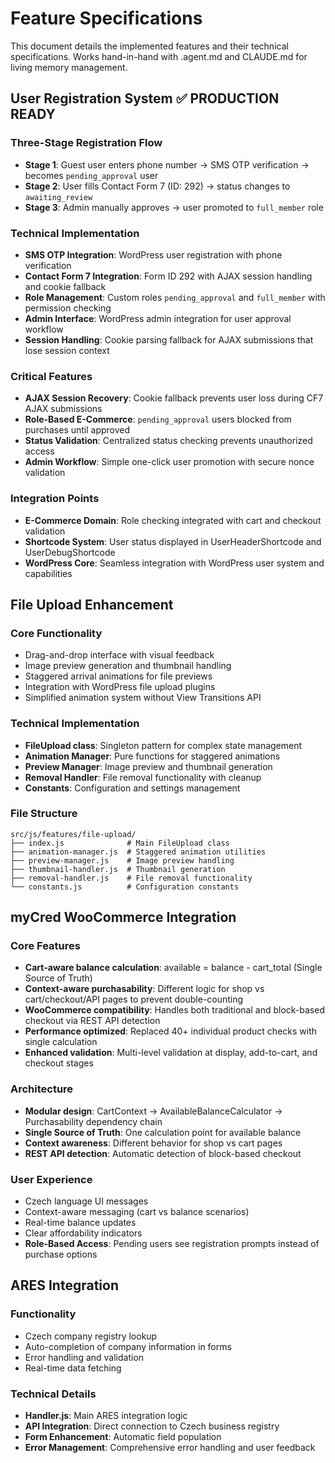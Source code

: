 # Feature Specifications

This document details the implemented features and their technical specifications. Works hand-in-hand with .agent.md and CLAUDE.md for living memory management.

## User Registration System ✅ PRODUCTION READY

### Three-Stage Registration Flow
- **Stage 1**: Guest user enters phone number → SMS OTP verification → becomes `pending_approval` user
- **Stage 2**: User fills Contact Form 7 (ID: 292) → status changes to `awaiting_review`
- **Stage 3**: Admin manually approves → user promoted to `full_member` role

### Technical Implementation
- **SMS OTP Integration**: WordPress user registration with phone verification
- **Contact Form 7 Integration**: Form ID 292 with AJAX session handling and cookie fallback
- **Role Management**: Custom roles `pending_approval` and `full_member` with permission checking
- **Admin Interface**: WordPress admin integration for user approval workflow
- **Session Handling**: Cookie parsing fallback for AJAX submissions that lose session context

### Critical Features
- **AJAX Session Recovery**: Cookie fallback prevents user loss during CF7 AJAX submissions
- **Role-Based E-Commerce**: `pending_approval` users blocked from purchases until approved
- **Status Validation**: Centralized status checking prevents unauthorized access
- **Admin Workflow**: Simple one-click user promotion with secure nonce validation

### Integration Points
- **E-Commerce Domain**: Role checking integrated with cart and checkout validation
- **Shortcode System**: User status displayed in UserHeaderShortcode and UserDebugShortcode
- **WordPress Core**: Seamless integration with WordPress user system and capabilities

## File Upload Enhancement

### Core Functionality
- Drag-and-drop interface with visual feedback
- Image preview generation and thumbnail handling
- Staggered arrival animations for file previews
- Integration with WordPress file upload plugins
- Simplified animation system without View Transitions API

### Technical Implementation
- **FileUpload class**: Singleton pattern for complex state management
- **Animation Manager**: Pure functions for staggered animations
- **Preview Manager**: Image preview and thumbnail generation
- **Removal Handler**: File removal functionality with cleanup
- **Constants**: Configuration and settings management

### File Structure
```
src/js/features/file-upload/
├── index.js              # Main FileUpload class
├── animation-manager.js  # Staggered animation utilities
├── preview-manager.js    # Image preview handling
├── thumbnail-handler.js  # Thumbnail generation
├── removal-handler.js    # File removal functionality
└── constants.js          # Configuration constants
```

## myCred WooCommerce Integration

### Core Features
- **Cart-aware balance calculation**: available = balance - cart_total (Single Source of Truth)
- **Context-aware purchasability**: Different logic for shop vs cart/checkout/API pages to prevent double-counting
- **WooCommerce compatibility**: Handles both traditional and block-based checkout via REST API detection
- **Performance optimized**: Replaced 40+ individual product checks with single calculation
- **Enhanced validation**: Multi-level validation at display, add-to-cart, and checkout stages

### Architecture
- **Modular design**: CartContext → AvailableBalanceCalculator → Purchasability dependency chain
- **Single Source of Truth**: One calculation point for available balance
- **Context awareness**: Different behavior for shop vs cart pages
- **REST API detection**: Automatic detection of block-based checkout

### User Experience
- Czech language UI messages
- Context-aware messaging (cart vs balance scenarios)
- Real-time balance updates
- Clear affordability indicators
- **Role-Based Access**: Pending users see registration prompts instead of purchase options

## ARES Integration

### Functionality
- Czech company registry lookup
- Auto-completion of company information in forms
- Error handling and validation
- Real-time data fetching

### Technical Details
- **Handler.js**: Main ARES integration logic
- **API Integration**: Direct connection to Czech business registry
- **Form Enhancement**: Automatic field population
- **Error Management**: Comprehensive error handling and user feedback